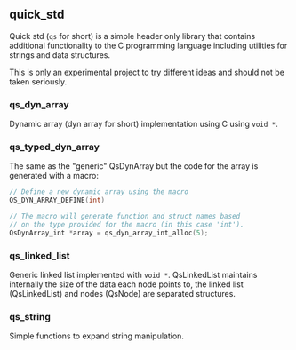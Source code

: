 ## quick_std
Quick std (`qs` for short) is a simple header only library that contains additional functionality
to the C programming language including utilities for strings and data structures.

This is only an experimental project to try different ideas and should not be taken seriously.

### qs_dyn_array
Dynamic array (dyn array for short) implementation using C using `void *`.

### qs_typed_dyn_array
The same as the "generic" QsDynArray but the code for the array is generated with a macro:
```c
// Define a new dynamic array using the macro
QS_DYN_ARRAY_DEFINE(int)

// The macro will generate function and struct names based 
// on the type provided for the macro (in this case 'int').
QsDynArray_int *array = qs_dyn_array_int_alloc(5);
```

### qs_linked_list
Generic linked list implemented with `void *`. QsLinkedList maintains internally the size of the data each node
points to, the linked list (QsLinkedList) and nodes (QsNode) are separated structures.

### qs_string
Simple functions to expand string manipulation.

